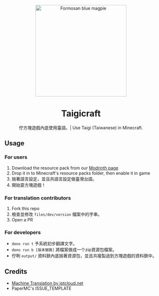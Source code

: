 <div align="center">

<a href="https://github.com/milkteamc/Taigicraft/">
  <img src="https://github.com/user-attachments/assets/33df2d9b-250b-47f3-b0c2-66441a6df9f7" alt="Formosan blue magpie" width="300">
</a>

# Taigicraft
佇方塊遊戲內底使用臺語。| Use Taigi (Taiwanese) in Minecraft. 
</div>

## Usage
### For users
1. Download the resource pack from our [Modrinth page](https://modrinth.com/project/taigicraft)
2. Drop it in to Minecraft's resource packs folder, then enable it in game
3. 揣著語言設定，並且共語言設定做臺灣台語。
4. 開始耍方塊遊戲！
### For translation contributors
1. Fork this repo
2. 檢查並修改 `files/dev/version` 檔案中的字串。
3. Open a PR
### For developers
- `deno run t` 予系統初步翻譯文字。
- `deno run b [版本號碼]` 將檔案做成一个zip資源包檔案。
- 佇咧 `output/` 資料鋏內底揣著資源包，並且共複製過到方塊遊戲的資料鋏中。
## Credits
- [Machine Translation by iptcloud.net](http://tts001.iptcloud.net:8802/)
- PaperMC's ISSUE_TEMPLATE
